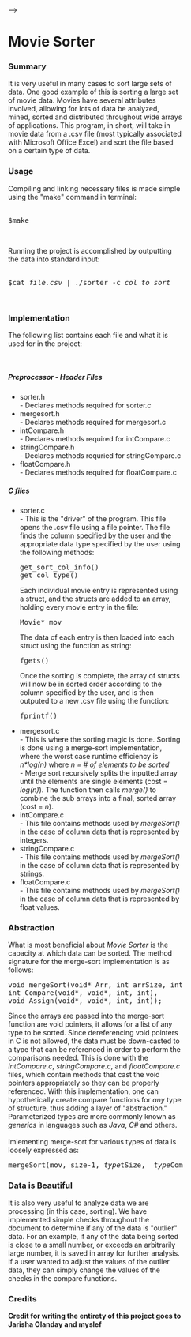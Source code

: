 <!--
<!-- BOOTSTRAP FILES FOR FORMATTING -->
<!-- Latest compiled and minified CSS -->
<link rel="stylesheet" href="https://maxcdn.bootstrapcdn.com/bootstrap/3.3.7/css/bootstrap.min.css">

<!-- jQuery library -->
<script src="https://ajax.googleapis.com/ajax/libs/jquery/3.2.1/jquery.min.js"></script>

<!-- Latest compiled JavaScript -->
<script src="https://maxcdn.bootstrapcdn.com/bootstrap/3.3.7/js/bootstrap.min.js"></script>
<div style="margin: 75px">
-->
<h1>Movie Sorter</h1>

<h3>Summary</h3>

It is very useful in many cases to sort large sets of data. One good example of 
this is sorting a large set of movie data. Movies have several attributes involved, 
allowing for lots of data be analyzed, mined, sorted and distributed throughout wide 
arrays of applications.  This program, in short, will take in movie data from a .csv
file (most typically associated with Microsoft Office Excel) and sort the file based 
on a certain type of data.

<h3>Usage</h3>

Compiling and linking necessary files is made simple using the "make" command in 
terminal:
<br>
<br>
<pre>$make</pre>
<br>

Running the project is accomplished by outputting the data into standard input:
<br>
<br>
<pre>$cat <em>file.csv</em> | ./sorter -c <em>col_to_sort</em></pre>
<br>

<h3>Implementation</h3>

The following list contains each file and what it is used for in the project:

<br>
<h5>Preprocessor - Header Files</h5>
<ul>
	<li>sorter.h</li> 
		- Declares methods required for sorter.c
	<li>mergesort.h</li>
		- Declares methods required for mergesort.c
	<li>intCompare.h</li>
		- Declares methods required for intCompare.c
	<li>stringCompare.h</li>
		- Declares methods requried for stringCompare.c
	<li>floatCompare.h</li>
		- Declares methods required for floatCompare.c
</ul>
<h5>C files</h5>
<ul>
	<li>sorter.c</li>
		- This is the "driver" of the program. This file opens the .csv file using a
		file pointer. The file finds the column specified by the user and the appropriate 
		data type specified by the user using the following methods:
		<pre>get_sort_col_info()<br>get_col_type()</pre> 
		Each individual movie entry is represented using a struct, and the structs are added
		to an array, holding every movie entry in the file:
		<pre>Movie* mov</pre>
		The data of each entry is then loaded into each struct using the function as string: 
		<pre>fgets()</pre>
		Once the sorting is complete, the array of structs will now be in sorted order 
		according to the column specified by the user, and is then outputed to a new .csv
		file using the function:
		<pre>fprintf()</pre>
	<li>mergesort.c</li>
		- This is where the sorting magic is done. Sorting is done using a merge-sort 
		implementation, where the worst case runtime efficiency is <em>n*log(n)</em> where 
		<em>n = # of elements to be sorted</em> 
		<br>
		- Merge sort recursively splits the inputted array until the elements are single elements
		(cost = <em>log(n)</em>). The function then calls <em>merge()</em> to combine the 
		sub arrays into a final, sorted array (cost = <em>n</em>).
	<li>intCompare.c</li>
		- This file contains methods used by <em>mergeSort()</em> in the case of column 
		data that is represented by integers.
	<li>stringCompare.c</li>
		- This file contains methods used by <em>mergeSort()</em> in the case of column 
		data that is represented by strings.
	<li>floatCompare.c</li>
		- This file contains methods used by <em>mergeSort()</em> in the case of column 
		data that is represented by float values.
</ul>	

<h3>Abstraction</h3>
What is most beneficial about <em>Movie Sorter</em> is the capacity at which data can be
sorted. The method signature for the merge-sort implementation is as follows:

<pre>void mergeSort(void* Arr, int arrSize, int structSize,
int Compare(void*, void*, int, int),
void Assign(void*, void*, int, int));</pre>
Since the arrays are passed into the merge-sort function are void pointers, 
it allows for a list of any type to be sorted. Since dereferencing void pointers
in C is not allowed, the data must be down-casted to a type that can be referenced
in order to perform the comparisons needed. This is done with the <em>intCompare.c</em>, 
<em>stringCompare.c</em>, and <em>floatCompare.c</em> files, which contain methods 
that cast the void pointers appropriately so they can be properly referenced. With 
this implementation, one can hypothetically create compare functions for <em>any</em> 
type of structure, thus adding a layer of "abstraction." Parameterized types are more 
commonly known as <em>generics</em> in languages such as <em>Java</em>, <em>C#</em> 
and others.
<br>
<br>
Imlementing merge-sort for various types of data is loosely expressed as:
<pre>mergeSort(mov, size-1, <em>type</em>tSize,  <em>type</em>Compare, <em>type</em>Assign);</pre>

<h3>Data is Beautiful</h3>

It is also very useful to analyze data we are processing (in this case, sorting). We have implemented
simple checks throughout the document to determine if any of the data is "outlier" data. For an example,
if any of the data being sorted is close to a small number, or exceeds an arbitrarily large number,
it is saved in array for further analysis. If a user wanted to adjust the values of the outlier data,
they can simply change the values of the checks in the compare functions. 
<br>

<h3>Credits</h3>

<strong>Credit for writing the entirety of this project goes to Jarisha Olanday 
and myslef</strong>

</div>
<br>
<br>
<br>
<br>
<br>
